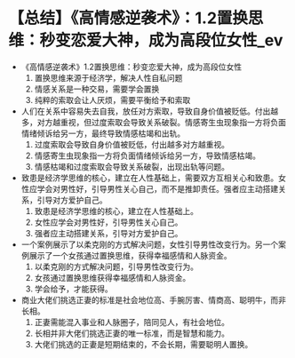 # 【总结】《高情感逆袭术》：1.2置换思维：秒变恋爱大神，成为高段位女性_ev

-   《高情感逆袭术》1.2置换思维：秒变恋爱大神，成为高段位女性
    1.  置换思维来源于经济学，解决人性自私问题
    2.  情感关系是一种交易，需要学会置换
    3.  纯粹的索取会让人厌烦，需要平衡给予和索取
-   人们在关系中容易失去自我，放任对方索取，导致自身价值被贬低。付出越多，对方越重视，但过度索取会导致关系破裂。情感寄生虫现象指一方将负面情绪倾诉给另一方，最终导致情感枯竭和出轨。
    1.  过度索取会导致自身价值被贬低，付出越多对方越重视。
    2.  情感寄生虫现象指一方将负面情绪倾诉给另一方，导致情感枯竭。
    3.  情感枯竭和过度索取会导致关系破裂，出现出轨等问题。
-   致患是经济学思维的核心，建立在人性基础上，需要双方互相关心和致患。女性应学会对男性好，引导男性关心自己，而不是推卸责任。强者应主动搭建关系，引导对方爱护自己。
    1.  致患是经济学思维的核心，建立在人性基础上。
    2.  女性应学会对男性好，引导男性关心自己。
    3.  强者应主动搭建关系，引导对方爱护自己。
-   一个案例展示了以柔克刚的方式解决问题，女性引导男性改变行为。另一个案例展示了一个女孩通过置换思维，获得幸福感情和人脉资金。
    1.  以柔克刚的方式解决问题，引导男性改变行为。
    2.  女孩通过置换思维获得幸福感情和人脉资金。
    3.  学会给予，才能获得。
-   商业大佬们挑选正妻的标准是社会地位高、手腕厉害、情商高、聪明牛，而非长相。
    1.  正妻需能混入事业和人脉圈子，陪同见人，有社会地位。
    2.  长相并非大佬们挑选正妻的唯一标准，而是智慧和能力。
    3.  大佬们挑选的正妻是短期结束的，不会长期，需要聪明人置换。